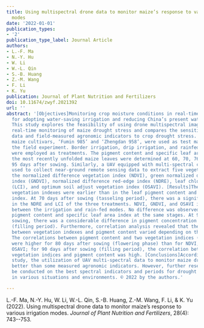 ```yaml
---
title: Using multispectral drone data to monitor maize’s response to various irrigation
  modes
date: '2022-01-01'
publication_types:
- '2'
publication_type_label: Journal Article
authors:
- L.-F. Ma
- N.-Y. Hu
- W. Li
- W.-L. Qin
- S.-B. Huang
- Z.-M. Wang
- F. Li
- K. Yu
publication: Journal of Plant Nutrition and Fertilizers
doi: 10.11674/zwyf.2021392
url: ''
abstract: '[Objectives]Monitoring crop moisture conditions in real-time is critical
  for adopting water-saving irrigation and reducing China’s present water scarcity.
  This study explores the feasibility of using drone multispectral image data for
  real-time monitoring of maize drought stress and compares the sensitivity of drone
  data and field-measured agronomic indicators to crop drought stress. [Methods]Two
  maize cultivars, ‘Fumin 985’ and ‘Zhengdan 958’, were used as test materials in
  the field experiment. Border irrigation, drip irrigation, and rainfed irrigation
  were employed as treatments. The pigment content and specific leaf area (SLA) of
  the most recently unfolded maize leaves were determined at 60, 70, 76, 84, 90, and
  95 days after sowing. Similarly, a UAV equipped with multi-spectral cameras was
  used to collect near-ground remote sensing data to extract five vegetation indexes:
  the normalized difference vegetation index (NDVI), green normalized difference vegetation
  index (GNDVI), normalized difference red-edge index (NDRE), leaf chlorophyll index
  (LCI), and optimum soil adjust vegetation index (OSAVI). [Results]The changes in
  vegetation indexes were earlier than in the leaf pigment content and the leaf area
  index. At 70 days after sowing (tasseling period), there was a significant difference
  in the NDRE and LCI of the three treatments. NDVI, GNDVI, and OSAVI indexes differed
  between the irrigation and rain-fed modes. No difference was observed in the treatments''
  pigment content and specific leaf area index at the same stages. At 90 days following
  sowing, there was a considerable difference in pigment concentration among the treatments
  (filling period). Furthermore, correlation analysis revealed that the relationship
  between vegetation indexes and pigment content varied depending on the growth stage.
  The correlations between pigment content and two vegetation indices (NDRE and LCI)
  were higher for 80 days after sowing (flowering phase) than for NDVI, GNDVI, and
  OSAVI; for 90 days after sowing (filling period), the correlation between the five
  vegetation indices and pigment content was high. [Conclusions]According to this
  study, the utilization of UAV multi-spectral data to monitor maize drought proved
  better than some measured agronomic indicators. However, further research should
  be conducted on the best spectral indicators and periods for drought monitoring
  in various situations and environments. © 2022 by the authors.'

---
```


L.-F. Ma, N.-Y. Hu, W. Li, W.-L. Qin, S.-B. Huang, Z.-M. Wang, F. Li, & K. Yu (2022). Using multispectral drone data to monitor maize’s response to various irrigation modes. *Journal of Plant Nutrition and Fertilizers*, 28(4): 743--753.
